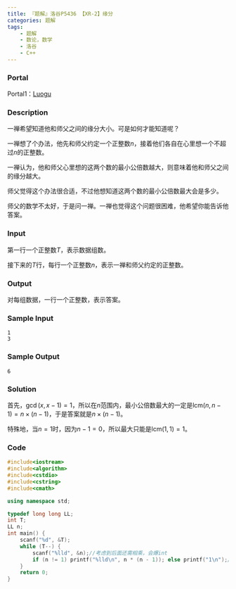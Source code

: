 ```yaml
---
title: 『题解』洛谷P5436 【XR-2】缘分
categories: 题解
tags:
    - 题解
    - 数论，数学
    - 洛谷
    - C++
---
```


### Portal

Portal1：[Luogu](https://www.luogu.com.cn/problem/P5436)

### Description

一禅希望知道他和师父之间的缘分大小。可是如何才能知道呢？

一禅想了个办法，他先和师父约定一个正整数$n$，接着他们各自在心里想一个不超过$n$的正整数。

一禅认为，他和师父心里想的这两个数的最小公倍数越大，则意味着他和师父之间的缘分越大。

师父觉得这个办法很合适，不过他想知道这两个数的最小公倍数最大会是多少。

师父的数学不太好，于是问一禅。一禅也觉得这个问题很困难，他希望你能告诉他答案。

### Input

第一行一个正整数$T$，表示数据组数。

接下来的$T$行，每行一个正整数$n$，表示一禅和师父约定的正整数。

### Output

对每组数据，一行一个正整数，表示答案。

### Sample Input

```
1
3
```

### Sample Output

```
6
```

### Solution

首先，$\gcd(x, x - 1) = 1$，所以在$n$范围内，最小公倍数最大的一定是$\mathrm{lcm}(n, n - 1) = n \times (n - 1)$，于是答案就是$n \times (n - 1)$。

特殊地，当$n = 1$时，因为$n - 1 = 0$，所以最大只能是$\mathrm{lcm}(1, 1) = 1$。

### Code

```cpp
#include<iostream>
#include<algorithm>
#include<cstdio>
#include<cstring>
#include<cmath>

using namespace std;

typedef long long LL;
int T;
LL n;
int main() {
    scanf("%d", &T);
    while (T--) {
        scanf("%lld", &n);//考虑到后面还需相乘，会爆int
        if (n != 1) printf("%lld\n", n * (n - 1)); else printf("1\n");//特判
    }
    return 0;
}
```